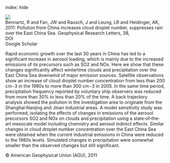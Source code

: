 index: hide

<div class="Citation">
    <div class="Citation-thumb CitationThumb-linked"  data-href="https://doi.org/10.1029/2011gl047235">
      <img src="https://static.claimspace.cloud/climate-study-static/refs/thumbs/2/Bennartz_et_al_2011-thumb.png" />
    </div>

  <div class="Citation-body">
    <div class="Citation-text">Bennartz, R and Fan, JW and Rausch, J and Leung, LR and Heidinger, AK, 2011: Pollution from China increases cloud droplet number, suppresses rain over the East China Sea. <span class="Article-journal">Geophysical Research Letters, </span><span class="Article-volume">38, </span></div>
    <div class="Citation-links">
      <div class="CitationLink" data-href="https://doi.org/10.1029/2011gl047235">
        <div class="CitationLink-icon CitationLink-Doi"></div>
        <div class="CitationLink-text">DOI</div>
      </div>
      <div class="CitationLink" data-href="https://scholar.google.com/scholar?q=10.1029/2011gl047235">
        <div class="CitationLink-icon CitationLink-Scholar"></div>
        <div class="CitationLink-text">Google Scholar</div>
      </div>
    </div>
  </div>
</div>

Rapid economic growth over the last 30 years in China has led to a significant increase in aerosol loading, which is mainly due to the increased emissions of its precursors such as SO2 and NOx. Here we show that these changes significantly affect wintertime clouds and precipitation over the East China Sea downwind of major emission sources. Satellite observations show an increase of cloud droplet number concentration from less than 200 cm−3 in the 1980s to more than 300 cm−3 in 2005. In the same time period, precipitation frequency reported by voluntary ship observers was reduced from more than 30% to less than 20% of the time. A back trajectory analysis showed the pollution in the investigation area to originate from the Shanghai‐Nanjing and Jinan industrial areas. A model sensitivity study was performed, isolating the effects of changes in emissions of the aerosol precursors SO2 and NOx on clouds and precipitation using a state‐of‐the‐art mesocale model including chemistry and aerosol indirect effects. Similar changes in cloud droplet number concentration over the East China Sea were obtained when the current industrial emissions in China were reduced to the 1980s levels. Simulated changes in precipitation were somewhat smaller than the observed changes but still significant.

<div class="Citation-copy">
&copy; American Geophysical Union (AGU), 2011
</div>